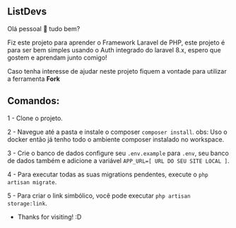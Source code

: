 ## ListDevs

Olá pessoal 👋 tudo bem? 

Fiz este projeto para aprender o Framework Laravel de PHP, este projeto é para ser bem simples usando o Auth integrado do laravel 8.x, espero que gostem e aprendam junto comigo!

Caso tenha interesse de ajudar neste projeto fiquem a vontade para utilizar a ferramenta <strong>Fork</strong>

## Comandos:

1 - Clone o projeto.

2 - Navegue até a pasta e instale o composer `composer install`.
    obs: Uso o docker então já tenho todo o ambiente composer instalado no workspace.
    
3 - Crie o banco de dados configure seu `.env.example` para `.env`, seu banco de dados também e adicione a variável `APP_URL=[ URL DO SEU SITE LOCAL ]`.

4 - Para executar todas as suas migrations pendentes, execute o  `php artisan migrate`.

5 - Para criar o link simbólico, você pode executar `php artisan storage:link`.

- Thanks for visiting! :D
